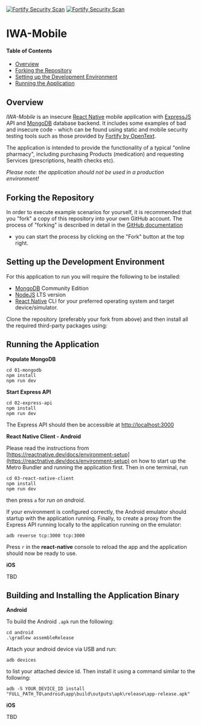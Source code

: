[![Fortify Security Scan](https://github.com/fortify-presales/IWA-Mobile/actions/workflows/express-api.yml/badge.svg)](https://github.com/fortify-presales/IWA-Mobile/actions/workflows/express-api.yml)
[![Fortify Security Scan](https://github.com/fortify-presales/IWA-Mobile/actions/workflows/react-native-client.yml/badge.svg)](https://github.com/fortify-presales/IWA-Mobile/actions/workflows/react-native-client.yml)

# IWA-Mobile

#### Table of Contents

* [Overview](#overview)
* [Forking the Repository](#forking-the-repository)
* [Setting up the Development Environment](#setting-up-the-development-environment)
* [Running the Application](#running-the-application)

## Overview

_IWA-Mobile_ is an insecure [React Native](https://reactnative.dev/) mobile application with [ExpressJS](https://expressjs.com/) API and 
[MongoDB](https://www.mongodb.com/) database backend. 
It includes some examples of bad  and insecure code - which can be found using static and mobile security testing tools such 
as those provided by [Fortify by OpenText](https://www.microfocus.com/en-us/cyberres/application-security).

The application is intended to provide the functionality of a typical "online pharmacy", including purchasing Products (medication)
and requesting Services (prescriptions, health checks etc). 

*Please note: the application should not be used in a production environment!*

## Forking the Repository

In order to execute example scenarios for yourself, it is recommended that you "fork" a copy of this repository into
your own GitHub account. The process of "forking" is described in detail in the [GitHub documentation](https://docs.github.com/en/github/getting-started-with-github/fork-a-repo) 
- you can start the process by clicking on the "Fork" button at the top right.


## Setting up the Development Environment

For this application to run you will require the following to be installed:

- [MongoDB](https://www.mongodb.com/) Community Edition
- [NodeJS](https://nodejs.org/) LTS version
- [React Native](https://reactnative.dev/docs/environment-setup) CLI for your preferred operating system and target device/simulator.

Clone the repository (preferably your fork from above) and then install all the required third-party packages using:

Running the Application
-----------------------

**Populate MongoDB**

```aidl
cd 01-mongodb
npm install
npm run dev
```

**Start Express API**

```aidl
cd 02-express-api
npm install
npm run dev
```

The Express API should then be accessible at [http://localhost:3000](http://localhost:3000)

**React Native Client - Android**

Please read the instructions from [https://reactnative.dev/docs/environment-setup](https://reactnative.dev/docs/environment-setup)
on how to start up the Metro Bundler and running the application first. Then in one terminal, run

```aidl
cd 03-react-native-client
npm install
npm run dev
```

then press `a` for *run on android*.

If your environment is configured correctly, the Android emulator should startup with the application running.
Finally, to create a proxy from the Express API running locally to the application running on the emulator:

```aidl
adb reverse tcp:3000 tcp:3000
```

Press `r` in the **react-native** console to reload the app and the application should now be ready to use.

**iOS**

TBD

Building and Installing the Application Binary
----------------------------------------------

**Android**

To build the Android `.apk` run the following:

```
cd android
.\gradlew assembleRelease
```

Attach your android device via USB and run:

```
adb devices
```

to list your attached device id. Then install it using a command similar
to the following:

```
adb -S YOUR_DEVICE_ID install "FULL_PATH_TO\android\app\build\outputs\apk\release\app-release.apk"
```

**iOS**

TBD
